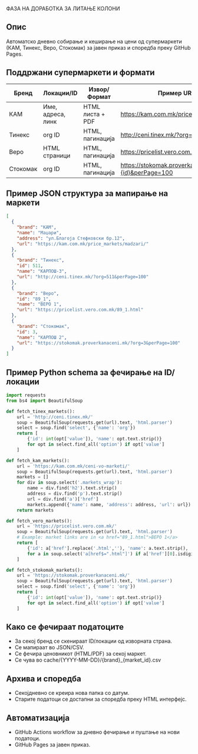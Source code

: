 ФАЗА НА ДОРАБОТКА ЗА ЛИТАЊЕ КОЛОНИ

## Опис

Автоматско дневно собирање и кеширање на цени од супермаркети (КАМ, Тинекс, Веро, Стокомак) за јавен приказ и споредба преку GitHub Pages.

## Поддржани супермаркети и формати

| Бренд      | Локации/ID | Извор/Формат         | Пример URL за феч |
|------------|------------|----------------------|-------------------|
| КАМ        | Име, адреса, линк | HTML листа + PDF | <https://kam.com.mk/price_markets/{market_id}/> |
| Тинекс     | org ID      | HTML, пагинација     | <http://ceni.tinex.mk/?org={id}&perPage=100> |
| Веро       | HTML страници| HTML, пагинација     | <https://pricelist.vero.com.mk/{id}_1.html> |
| Стокомак   | org ID      | HTML, пагинација     | <https://stokomak.proverkanaceni.mk/?org={id}&perPage=100> |

## Пример JSON структура за мапирање на маркети

```json
[
  {
    "brand": "КАМ",
    "name": "Маџари",
    "address": "ул.Благоја Стефковски бр.12",
    "url": "https://kam.com.mk/price_markets/madzari/"
  },
  {
    "brand": "Тинекс",
    "id": 511,
    "name": "КАРПОШ-3",
    "url": "http://ceni.tinex.mk/?org=511&perPage=100"
  },
  {
    "brand": "Веро",
    "id": "89_1",
    "name": "ВЕРО 1",
    "url": "https://pricelist.vero.com.mk/89_1.html"
  },
  {
    "brand": "Стокомак",
    "id": 3,
    "name": "КАРПОШ 2",
    "url": "https://stokomak.proverkanaceni.mk/?org=3&perPage=100"
  }
]
```

## Пример Python schema за фечирање на ID/локации

```python
import requests
from bs4 import BeautifulSoup

def fetch_tinex_markets():
    url = 'http://ceni.tinex.mk/'
    soup = BeautifulSoup(requests.get(url).text, 'html.parser')
    select = soup.find('select', {'name': 'org'})
    return [
        {'id': int(opt['value']), 'name': opt.text.strip()}
        for opt in select.find_all('option') if opt['value']
    ]

def fetch_kam_markets():
    url = 'https://kam.com.mk/ceni-vo-marketi/'
    soup = BeautifulSoup(requests.get(url).text, 'html.parser')
    markets = []
    for div in soup.select('.markets_wrap'):
        name = div.find('h2').text.strip()
        address = div.find('p').text.strip()
        url = div.find('a')['href']
        markets.append({'name': name, 'address': address, 'url': url})
    return markets

def fetch_vero_markets():
    url = 'https://pricelist.vero.com.mk/'
    soup = BeautifulSoup(requests.get(url).text, 'html.parser')
    # Example: market links are in <a href="89_1.html">ВЕРО 1</a>
    return [
        {'id': a['href'].replace('.html',''), 'name': a.text.strip(), 'url': url + a['href']}
        for a in soup.select('a[href$=".html"]') if a['href'][0].isdigit()
    ]

def fetch_stokomak_markets():
    url = 'https://stokomak.proverkanaceni.mk/'
    soup = BeautifulSoup(requests.get(url).text, 'html.parser')
    select = soup.find('select', {'name': 'org'})
    return [
        {'id': int(opt['value']), 'name': opt.text.strip()}
        for opt in select.find_all('option') if opt['value']
    ]
```

## Како се фечираат податоците

- За секој бренд се скенираат ID/локации од изворната страна.
- Се мапираат во JSON/CSV.
- Се фечира ценовникот (HTML/PDF) за секој маркет.
- Се чува во cache/{YYYY-MM-DD}/{brand}_{market_id}.csv

## Архива и споредба

- Секојдневно се креира нова папка со датум.
- Старите податоци се достапни за споредба преку HTML интерфејс.

## Автоматизација

- GitHub Actions workflow за дневно фечирање и пуштање на нови податоци.
- GitHub Pages за јавен приказ.



